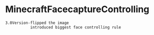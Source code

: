 # MinecraftFacecaptureControlling
    3.0Version-flipped the image 
               introduced biggest face controlling rule
